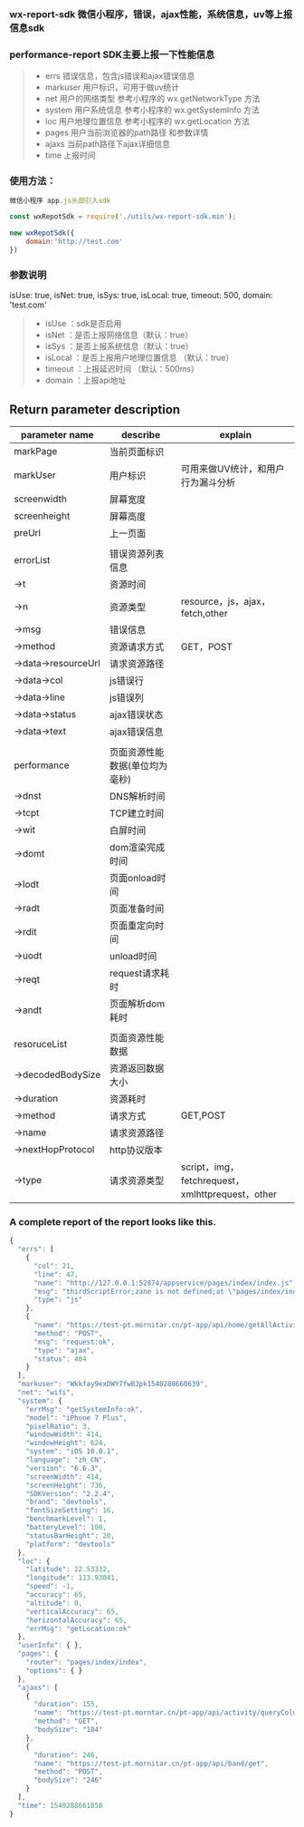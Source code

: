 ### wx-report-sdk 微信小程序，错误，ajax性能，系统信息，uv等上报信息sdk


### performance-report SDK主要上报一下性能信息
>  * errs           错误信息，包含js错误和ajax错误信息
>  * markuser       用户标识，可用于做uv统计
>  * net            用户的网络类型 参考小程序的 wx.getNetworkType 方法
>  * system         用户系统信息  参考小程序的  wx.getSystemInfo  方法
>  * loc            用户地理位置信息 参考小程序的  wx.getLocation  方法
>  * pages          用户当前浏览器的path路径 和参数详情
>  * ajaxs          当前path路径下ajax详细信息
>  * time           上报时间



### 使用方法：

```js
微信小程序 app.js头部引入sdk

const wxRepotSdk = require('./utils/wx-report-sdk.min');

new wxRepotSdk({
    domain:'http://test.com'
})

```

### 参数说明

isUse: true,
            isNet: true,
            isSys: true,
            isLocal: true,
            timeout: 500,
            domain: 'test.com'

>  * isUse     ：sdk是否启用
>  * isNet     ：是否上报网络信息（默认：true）
>  * isSys     ：是否上报系统信息（默认：true）
>  * isLocal   ：是否上报用户地理位置信息 （默认：true）
>  * timeout   ：上报延迟时间 （默认：500ms）
>  * domain    ：上报api地址 


## Return parameter description

| parameter name | describe | explain |
| --- | --- | --- |
| markPage | 当前页面标识 |  |
| markUser | 用户标识  | 可用来做UV统计，和用户行为漏斗分析 |
| screenwidth | 屏幕宽度  |  |
| screenheight | 屏幕高度  |  |
| preUrl | 上一页面  |  |
|  |  |  |
| errorList | 错误资源列表信息 |  |
| ->t | 资源时间 |  |
| ->n | 资源类型 | resource，js，ajax，fetch,other  |
| ->msg | 错误信息 |  |
| ->method | 资源请求方式 | GET，POST |
| ->data->resourceUrl | 请求资源路径 |  |
| ->data->col | js错误行 |  |
| ->data->line |  js错误列 |  |
| ->data->status | ajax错误状态 |  |
| ->data->text | ajax错误信息 |  |
|  |  |  |
| performance |   页面资源性能数据(单位均为毫秒) |  |
| ->dnst | DNS解析时间 |  |
| ->tcpt | TCP建立时间 |  |
| ->wit | 白屏时间 |  |
| ->domt | dom渲染完成时间 |  |
| ->lodt | 页面onload时间 |  |
| ->radt | 页面准备时间  |  |
| ->rdit | 页面重定向时间 |  |
| ->uodt | unload时间 |  |
| ->reqt | request请求耗时 |  |
| ->andt | 页面解析dom耗时 |  |
|  |  |  |
| resoruceList | 页面资源性能数据 |  |
| ->decodedBodySize | 资源返回数据大小 |  |
| ->duration | 资源耗时 |  |
| ->method | 请求方式 | GET,POST |
| ->name | 请求资源路径 |  |
| ->nextHopProtocol | http协议版本 |  |
| ->type | 请求资源类型 | script，img，fetchrequest，xmlhttprequest，other |

### A complete report of the report looks like this.
```js
{
  "errs": [
    {
      "col": 21, 
      "line": 47, 
      "name": "http://127.0.0.1:52874/appservice/pages/index/index.js", 
      "msg": "thirdScriptError;zane is not defined;at \"pages/index/index\" page lifeCycleMethod onLoad function;ReferenceError: zane is not defined;", 
      "type": "js"
    }, 
    {
      "name": "https://test-pt.mornitar.cn/pt-app/api/home/getAllActivityCodes0", 
      "method": "POST", 
      "msg": "request:ok", 
      "type": "ajax", 
      "status": 404
    }
  ], 
  "markuser": "Wkkfay9exDWY7fwBJpk1540288660639", 
  "net": "wifi", 
  "system": {
    "errMsg": "getSystemInfo:ok", 
    "model": "iPhone 7 Plus", 
    "pixelRatio": 3, 
    "windowWidth": 414, 
    "windowHeight": 624, 
    "system": "iOS 10.0.1", 
    "language": "zh_CN", 
    "version": "6.6.3", 
    "screenWidth": 414, 
    "screenHeight": 736, 
    "SDKVersion": "2.2.4", 
    "brand": "devtools", 
    "fontSizeSetting": 16, 
    "benchmarkLevel": 1, 
    "batteryLevel": 100, 
    "statusBarHeight": 20, 
    "platform": "devtools"
  }, 
  "loc": {
    "latitude": 22.53332, 
    "longitude": 113.93041, 
    "speed": -1, 
    "accuracy": 65, 
    "altitude": 0, 
    "verticalAccuracy": 65, 
    "horizontalAccuracy": 65, 
    "errMsg": "getLocation:ok"
  }, 
  "userInfo": { }, 
  "pages": {
    "router": "pages/index/index", 
    "options": { }
  }, 
  "ajaxs": [
    {
      "duration": 155, 
      "name": "https://test-pt.morntar.cn/pt-app/api/activity/queryColumns", 
      "method": "GET", 
      "bodySize": "184"
    }, 
    {
      "duration": 246, 
      "name": "https://test-pt.mornitar.cn/pt-app/api/band/get", 
      "method": "POST", 
      "bodySize": "246"
    }
  ], 
  "time": 1540288661858
}
```







